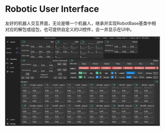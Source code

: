 # Robotic User Interface

友好的机器人交互界面，无论是哪一个机器人，继承并实现RobotBase基类中相对应的解包或组包，也可提供自定义的UI控件，会一并显示在UI中。

![alt text](README_RES/main.jpg)